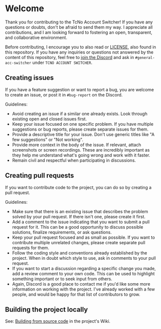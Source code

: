 # Welcome

Thank you for contributing to the TcNo Account Switcher! If you have any questions or doubts, don't be afraid to send them my way. I appreciate all contributions, and I am looking forward to fostering an open, transparent, and collaborative environment.

Before contributing, I encourage you to also read or [LICENSE](https://github.com/TcNobo/TcNo_Acc_Switcher/blob/master/LICENSE), also found in this repository. If you have any inquiries or questions not answered by the content of this repository, feel free to [join the Discord](https://s.tcno.co/AccSwitcherDiscord) and ask in `#general-acc-switcher` under `TCNO ACCOUNT SWITCHER`.

## Creating issues

If you have a feature suggestion or want to report a bug, you are welcome to create an issue, or post it in `#bug-report` on the Discord.

Guidelines:

-   Avoid creating an issue if a similar one already exists. Look through existing open and closed issues first.
-   Keep your issue focused on one specific problem. If you have multiple suggestions or bug reports, please create separate issues for them.
-   Provide a descriptive title for your issue. Don't use generic titles like "A few suggestions" or "Not working".
-   Provide more context in the body of the issue. If relevant, attach screenshots or screen recordings. These are incredibly important as they help me understand what's going wrong and work with it faster.
-   Remain civil and respectful when participating in discussions.

## Creating pull requests

If you want to contribute code to the project, you can do so by creating a pull request.

Guidelines:

-   Make sure that there is an existing issue that describes the problem solved by your pull request. If there isn't one, please create it first.
-   Add a comment to the issue indicating that you want to submit a pull request for it. This can be a good opportunity to discuss possible solutions, finalize requirements, or ask questions.
-   Keep your pull request focused and as small as possible. If you want to contribute multiple unrelated changes, please create separate pull requests for them.
-   Follow the coding style and conventions already established by the project. When in doubt which style to use, ask in comments to your pull request.
-   If you want to start a discussion regarding a specific change you made, add a review comment to your own code. This can be used to highlight something important or to seek input from others.
-   Again, Discord is a good place to contact me if you'd like some more information on working with the project. I've already worked with a few people, and would be happy for that list of contributors to grow.

## Building the project locally

See: [Building from source code](https://github.com/TcNobo/TcNo_Acc_Switcher/wiki/Building-from-source-code) in the project's Wiki.
